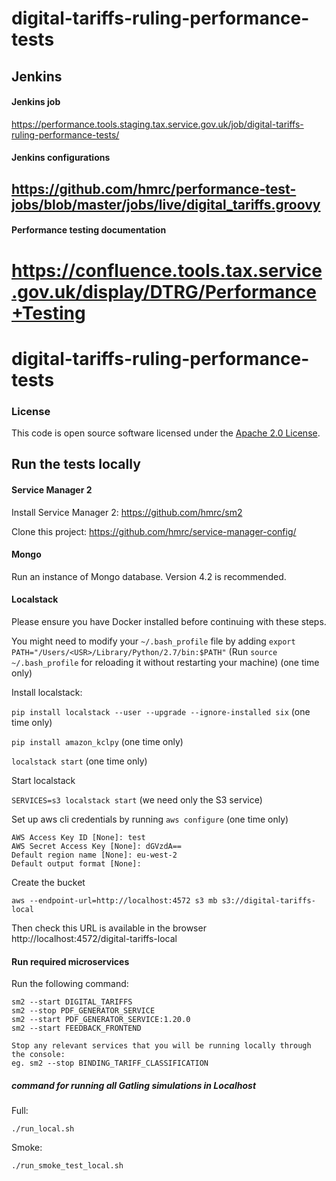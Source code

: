 # digital-tariffs-ruling-performance-tests

## Jenkins

#### Jenkins job
https://performance.tools.staging.tax.service.gov.uk/job/digital-tariffs-ruling-performance-tests/

#### Jenkins configurations
https://github.com/hmrc/performance-test-jobs/blob/master/jobs/live/digital_tariffs.groovy
---

#### Performance testing documentation 
https://confluence.tools.tax.service.gov.uk/display/DTRG/Performance+Testing
=======
# digital-tariffs-ruling-performance-tests

### License
This code is open source software licensed under the [Apache 2.0 License]("http://www.apache.org/licenses/LICENSE-2.0.html").

## Run the tests locally

#### Service Manager 2
Install Service Manager 2:
https://github.com/hmrc/sm2

Clone this project:
https://github.com/hmrc/service-manager-config/

#### Mongo
Run an instance of Mongo database. Version 4.2 is recommended.

#### Localstack
Please ensure you have Docker installed before continuing with these steps.

You might need to modify your `~/.bash_profile` file by adding `export PATH="/Users/<USR>/Library/Python/2.7/bin:$PATH"`
(Run `source ~/.bash_profile` for reloading it without restarting your machine) (one time only)

Install localstack:

`pip install localstack --user --upgrade --ignore-installed six` (one time only)

`pip install amazon_kclpy` (one time only)

`localstack start` (one time only)

Start localstack

`SERVICES=s3 localstack start` (we need only the S3 service)

Set up aws cli credentials by running `aws configure` (one time only)
```
AWS Access Key ID [None]: test
AWS Secret Access Key [None]: dGVzdA==
Default region name [None]: eu-west-2
Default output format [None]:
```

Create the bucket

`aws --endpoint-url=http://localhost:4572 s3 mb s3://digital-tariffs-local`

Then check this URL is available in the browser http://localhost:4572/digital-tariffs-local

#### Run required microservices
Run the following command:
```
sm2 --start DIGITAL_TARIFFS
sm2 --stop PDF_GENERATOR_SERVICE
sm2 --start PDF_GENERATOR_SERVICE:1.20.0
sm2 --start FEEDBACK_FRONTEND

Stop any relevant services that you will be running locally through the console:
eg. sm2 --stop BINDING_TARIFF_CLASSIFICATION
```

##### command for running all Gatling simulations in Localhost

Full:
```shell
./run_local.sh
```

Smoke:
```shell
./run_smoke_test_local.sh
```
